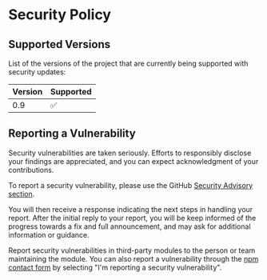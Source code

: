 # Security Policy

## Supported Versions

List of the versions of the project that are currently being supported with security updates:

| Version | Supported          |
| ------- | ------------------ |
| 0.9     | :white_check_mark: |

## Reporting a Vulnerability

Security vulnerabilities are taken seriously. Efforts to responsibly disclose your findings are appreciated, and you can expect acknowledgment of your contributions.

To report a security vulnerability, please use the GitHub [Security Advisory section][security-advisory-section].

You will then receive a response indicating the next steps in handling your report. After the initial reply to your report, you will be keep informed of the progress towards a fix and full announcement, and may ask for additional information or guidance.

Report security vulnerabilities in third-party modules to the person or team maintaining the module. You can also report a vulnerability through the [npm contact form][npm-contact-form] by selecting "I'm reporting a security vulnerability".

[security-advisory-section]: https://github.com/inkdex/inkdex.github.io/security/advisories
[npm-contact-form]: (https://www.npmjs.com/support)
